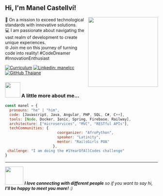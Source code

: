 <h2> Hi, I'm Manel Castellví! </h2>
<img align='right' src="https://whosarghya.netlify.app/content/giphy.gif" width="230">

🚀 On a mission to exceed technological standards with innovative solutions.<br>
💻 I am passionate about navigating the vast realm of development to create unique experiences.<br>
🌐 Join me on this journey of turning code into reality! #CodeDreamer #InnovationEnthusiast <br>

[![Curriculum](https://img.shields.io/badge/Curriculum-Vitae)](https://manelcc-web.000webhostapp.com/cv.pdf)
[![Linkedin: manelcc](https://img.shields.io/badge/-thaianebraga-blue?style=flat-square&logo=Linkedin&logoColor=white&link=https://www.linkedin.com/in/thaianebraga/)](https://www.linkedin.com/in/manelcc/)
[![GitHub Thaiane](https://img.shields.io/github/followers/12manel123?label=follow&style=social)](https://github.com/12manel123)

### <img src="https://media.giphy.com/media/VgCDAzcKvsR6OM0uWg/giphy.gif" width="50"> A little more about me...  

```javascript
const manel = {
  pronouns: "he" | "him",
  code: [Javascript, Java, Angular, PHP, SQL, C#, C++],
  tools: [Node, Docker, Ionic, Spring, Firebase, Railway],
  architecture: ["microservices", "MVC", "RESTful APIs"],
  techCommunities: {
                        coorganizer: "AfroPython",
                        speaker: "Latinity",
                        mentor: "RailsGirls POA"
                      },
 challenge: "I am doing the #1YearOfAllCodes challenge"
}
```

---
<img src="https://media.giphy.com/media/mGcNjsfWAjY5AEZNw6/giphy.gif" width="60"> <em><b>I love connecting with different people</b> so if you want to say hi,<b> I'll be happy to meet you more!</b> :)</em>
